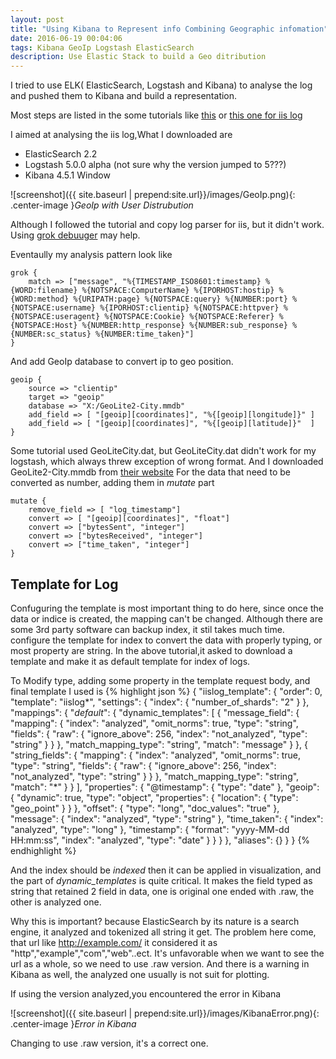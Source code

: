 ```yaml
---
layout: post
title: "Using Kibana to Represent info Combining Geographic infomation"
date: 2016-06-19 00:04:06
tags: Kibana GeoIp Logstash ElasticSearch
description: Use Elastic Stack to build a Geo ditribution 
---
```


I tried to use ELK( ElasticSearch, Logstash and Kibana) to analyse the log and pushed them to Kibana and build a representation.

Most steps are listed in the some tutorials like [this](https://www.digitalocean.com/community/tutorials/how-to-map-user-location-with-geoip-and-elk-elasticsearch-logstash-and-kibana) or [this one for iis log](http://logz.io/blog/iis-log-analyzer/)

I aimed at analysing the iis log,What I downloaded are

* ElasticSearch 2.2
* Logstash 5.0.0 alpha (not sure why the version jumped to 5???)
* Kibana 4.5.1 Window

![screenshot]({{ site.baseurl | prepend:site.url}}/images/GeoIp.png){: .center-image }*GeoIp with User Distrubution*

Although I followed the tutorial and copy log parser for iis, but it didn't work. Using [grok debuuger](https://grokdebug.herokuapp.com/) may help.

Eventaully my analysis pattern look like

    grok {
		match => ["message", "%{TIMESTAMP_ISO8601:timestamp} %{WORD:filename} %{NOTSPACE:ComputerName} %{IPORHOST:hostip} %{WORD:method} %{URIPATH:page} %{NOTSPACE:query} %{NUMBER:port} %{NOTSPACE:username} %{IPORHOST:clientip} %{NOTSPACE:httpver} %{NOTSPACE:useragent} %{NOTSPACE:Cookie} %{NOTSPACE:Referer} %{NOTSPACE:Host} %{NUMBER:http_response} %{NUMBER:sub_response} %{NUMBER:sc_status} %{NUMBER:time_taken}"]
	}
   
And add GeoIp database to convert ip to geo position.

    geoip {
        source => "clientip"
        target => "geoip"
        database => "X:/GeoLite2-City.mmdb"
        add_field => [ "[geoip][coordinates]", "%{[geoip][longitude]}" ]
        add_field => [ "[geoip][coordinates]", "%{[geoip][latitude]}"  ]
    }
    
Some tutorial used GeoLiteCity.dat, but GeoLiteCity.dat didn't work for my logstash, which always threw exception of wrong format.
And I downloaded GeoLite2-City.mmdb from [their website](https://dev.maxmind.com/geoip/geoip2/geolite2/) 
For the data that need to be converted as number, adding them in *mutate* part

    mutate {
	    remove_field => [ "log_timestamp"]
        convert => [ "[geoip][coordinates]", "float"]
        convert => ["bytesSent", "integer"]
        convert => ["bytesReceived", "integer"]
        convert => ["time_taken", "integer"]
    }

## Template for Log

Confuguring the template is most important thing to do here, since once the data or indice is created, the mapping can't be changed. Although there are some 3rd party software can backup index, it stil takes much time.     
configure the template for index to convert the data with properly typing, or most property are string.
In the above tutorial,it asked to download a template and make it as default template for index of logs.

To Modify type, adding some property in the template request body, and final template I used is
{% highlight json %}
    {
   "iislog_template": {
      "order": 0,
      "template": "iislog*",
      "settings": {
         "index": {
            "number_of_shards": "2"
         }
      },
      "mappings": {
         "_default_": {
            "dynamic_templates": [
               {
                  "message_field": {
                     "mapping": {
                        "index": "analyzed",
                        "omit_norms": true,
                        "type": "string",
                        "fields": {
                           "raw": {
                              "ignore_above": 256,
                              "index": "not_analyzed",
                              "type": "string"
                           }
                        }
                     },
                     "match_mapping_type": "string",
                     "match": "message"
                  }
               },
               {
                  "string_fields": {
                     "mapping": {
                        "index": "analyzed",
                        "omit_norms": true,
                        "type": "string",
                        "fields": {
                           "raw": {
                              "ignore_above": 256,
                              "index": "not_analyzed",
                              "type": "string"
                           }
                        }
                     },
                     "match_mapping_type": "string",
                     "match": "*"
                  }
               }
            ],
            "properties": {
               "@timestamp": {
                  "type": "date"
               },
               "geoip": {
                  "dynamic": true,
                  "type": "object",
                  "properties": {
                     "location": {
                        "type": "geo_point"
                     }
                  }
               },
               "offset": {
                  "type": "long",
                  "doc_values": "true"
               },
               "message": {
                  "index": "analyzed",
                  "type": "string"
               },
               "time_taken": {
                  "index": "analyzed",
                  "type": "long"
               },
               "timestamp": {
                  "format": "yyyy-MM-dd HH:mm:ss",
                  "index": "analyzed",
                  "type": "date"
               }
            }
         }
      },
      "aliases": {}
   }
}
{% endhighlight %}

And the index should  be *indexed* then it can be applied in visualization, and the part of *dynamic_templates* is quite critical. It makes the field typed as string that retained 2 field in data, one is original one ended with .raw, the other is analyzed one.

Why this is important? because ElasticSearch by its nature is a search engine, it analyzed and tokenized all string it get. The problem here come, that url like http://example.com/  it considered it as "http","example","com","web"..ect. It's unfavorable when we want to see the url as a whole, so we need to use .raw version. And there is a warning in Kibana as well, the analyzed one usually is not suit for plotting.

If using the version analyzed,you encountered the error in Kibana

![screenshot]({{ site.baseurl | prepend:site.url}}/images/KibanaError.png){: .center-image }*Error in Kibana*

Changing to use .raw version, it's a correct one.